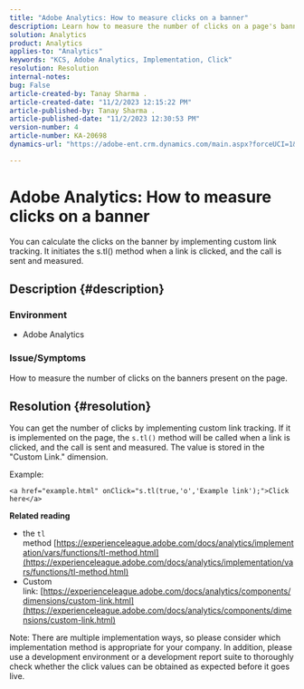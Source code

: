 ```yaml
---
title: "Adobe Analytics: How to measure clicks on a banner"
description: Learn how to measure the number of clicks on a page's banner.
solution: Analytics
product: Analytics
applies-to: "Analytics"
keywords: "KCS, Adobe Analytics, Implementation, Click"
resolution: Resolution
internal-notes: 
bug: False
article-created-by: Tanay Sharma .
article-created-date: "11/2/2023 12:15:22 PM"
article-published-by: Tanay Sharma .
article-published-date: "11/2/2023 12:30:53 PM"
version-number: 4
article-number: KA-20698
dynamics-url: "https://adobe-ent.crm.dynamics.com/main.aspx?forceUCI=1&pagetype=entityrecord&etn=knowledgearticle&id=498d7e79-7979-ee11-8179-6045bd006239"

---
```

# Adobe Analytics: How to measure clicks on a banner


You can calculate the clicks on the banner by implementing custom link tracking. It initiates the s.tl() method when a link is clicked, and the call is sent and measured.

## Description {#description}


### Environment

- Adobe Analytics




### Issue/Symptoms 

How to measure the number of clicks on the banners present on the page.


## Resolution {#resolution}


You can get the number of clicks by implementing custom link tracking. If it is implemented on the page, the `s.tl()` method will be called when a link is clicked, and the call is sent and measured. The value is stored in the "Custom Link." dimension.

Example:


```
<a href="example.html" onClick="s.tl(true,'o','Example link');">Click here</a>
```


<b>Related reading</b>

- the `tl` method [https://experienceleague.adobe.com/docs/analytics/implementation/vars/functions/tl-method.html](https://experienceleague.adobe.com/docs/analytics/implementation/vars/functions/tl-method.html)
- Custom link: [https://experienceleague.adobe.com/docs/analytics/components/dimensions/custom-link.html](https://experienceleague.adobe.com/docs/analytics/components/dimensions/custom-link.html)


Note: There are multiple implementation ways, so please consider which implementation method is appropriate for your company. In addition, please use a development environment or a development report suite to thoroughly check whether the click values can be obtained as expected before it goes live.
